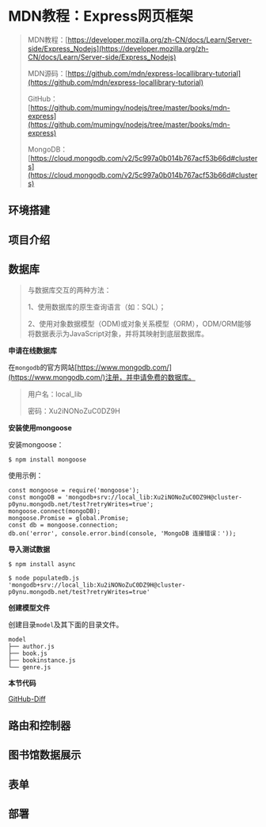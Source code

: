 # MDN教程：Express网页框架

> 
> MDN教程：[https://developer.mozilla.org/zh-CN/docs/Learn/Server-side/Express_Nodejs](https://developer.mozilla.org/zh-CN/docs/Learn/Server-side/Express_Nodejs)
> 
> MDN源码：[https://github.com/mdn/express-locallibrary-tutorial](https://github.com/mdn/express-locallibrary-tutorial)
> 
> GitHub：[https://github.com/mumingv/nodejs/tree/master/books/mdn-express](https://github.com/mumingv/nodejs/tree/master/books/mdn-express)
> 
> MongoDB：[https://cloud.mongodb.com/v2/5c997a0b014b767acf53b66d#clusters](https://cloud.mongodb.com/v2/5c997a0b014b767acf53b66d#clusters)

## 环境搭建

## 项目介绍

## 数据库

> 与数据库交互的两种方法：
> 
> 1、使用数据库的原生查询语言（如：SQL）；
> 
> 2、使用对象数据模型（ODM)或对象关系模型（ORM），ODM/ORM能够将数据表示为JavaScript对象，并将其映射到底层数据库。

**申请在线数据库**

在`mongodb`的官方网站[https://www.mongodb.com/](https://www.mongodb.com/)注册，并申请免费的数据库。

> 用户名：local_lib
> 
> 密码：Xu2iNONoZuC0DZ9H


**安装使用mongoose**

安装mongoose：

```
$ npm install mongoose
```

使用示例：

```
const mongoose = require('mongoose');
const mongoDB = 'mongodb+srv://local_lib:Xu2iNONoZuC0DZ9H@cluster-p0ynu.mongodb.net/test?retryWrites=true';
mongoose.connect(mongoDB);
mongoose.Promise = global.Promise;
const db = mongoose.connection;
db.on('error', console.error.bind(console, 'MongoDB 连接错误：'));
```

**导入测试数据**

```
$ npm install async
```
```
$ node populatedb.js 'mongodb+srv://local_lib:Xu2iNONoZuC0DZ9H@cluster-p0ynu.mongodb.net/test?retryWrites=true'
```

**创建模型文件**

创建目录`model`及其下面的目录文件。

```
model
├── author.js
├── book.js
├── bookinstance.js
└── genre.js
```

**本节代码**

[GitHub-Diff](https://github.com/mumingv/nodejs/commit/188b5cf743d91bca874ac23193af5e1d59733509)

## 路由和控制器

## 图书馆数据展示

## 表单

## 部署


